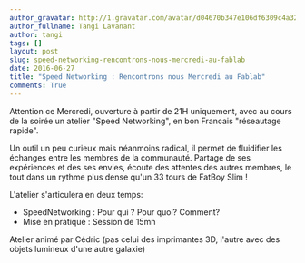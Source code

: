 ```yaml
---
author_gravatar: http://1.gravatar.com/avatar/d04670b347e106df6309c4a3235f00b9?s=96&d=mm&r=g
author_fullname: Tangi Lavanant
author: tangi
tags: []
layout: post
slug: speed-networking-rencontrons-nous-mercredi-au-fablab
date: 2016-06-27
title: "Speed Networking : Rencontrons nous Mercredi au Fablab"
comments: True
---
```

Attention ce Mercredi, ouverture à partir de 21H uniquement, avec au cours de
la soirée un atelier "Speed Networking", en bon Francais "réseautage rapide".

Un outil un peu curieux mais néanmoins radical, il permet de fluidifier les
échanges entre les membres de la communauté. Partage de ses expériences et des
ses envies, écoute des attentes des autres membres, le tout dans un rythme
plus dense qu'un 33 tours de FatBoy Slim !

L'atelier s'articulera en deux temps:

  * SpeedNetworking : Pour qui ? Pour quoi? Comment?
  * Mise en pratique : Session de 15mn

Atelier animé par Cédric (pas celui des imprimantes 3D, l'autre avec des
objets lumineux d'une autre galaxie)


